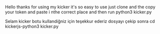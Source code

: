 Hello thanks for using my kicker it's so easy to use just clone and the copy your token and paste i nthe correct place and then run python3 kicker.py




Selam kicker botu kullandiğniz için teşekkur ederiz dosyayı çekip sonra cd kickerjs-python3 kicker.py
 
